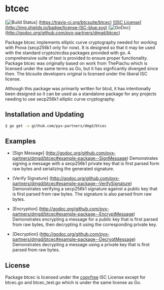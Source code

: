 btcec
=====

[![Build Status](https://travis-ci.org/bitgo/prova.png?branch=master)]
(https://travis-ci.org/btcsuite/btcec) [![ISC License]
(http://img.shields.io/badge/license-ISC-blue.svg)](http://copyfree.org)
[![GoDoc](https://godoc.org/github.com/pyx-partners/dmgd/btcec?status.png)]
(http://godoc.org/github.com/pyx-partners/dmgd/btcec)

Package btcec implements elliptic curve cryptography needed for working with
Prova (secp256k1 only for now). It is designed so that it may be used with the
standard crypto/ecdsa packages provided with go.  A comprehensive suite of test
is provided to ensure proper functionality.  Package btcec was originally based
on work from ThePiachu which is licensed under the same terms as Go, but it has
signficantly diverged since then.  The btcsuite developers original is licensed
under the liberal ISC license.

Although this package was primarily written for btcd, it has intentionally been
designed so it can be used as a standalone package for any projects needing to
use secp256k1 elliptic curve cryptography.

## Installation and Updating

```bash
$ go get -u github.com/pyx-partners/dmgd/btcec
```

## Examples

* [Sign Message]
  (http://godoc.org/github.com/pyx-partners/dmgd/btcec#example-package--SignMessage)
  Demonstrates signing a message with a secp256k1 private key that is first
  parsed form raw bytes and serializing the generated signature.

* [Verify Signature]
  (http://godoc.org/github.com/pyx-partners/dmgd/btcec#example-package--VerifySignature)
  Demonstrates verifying a secp256k1 signature against a public key that is
  first parsed from raw bytes.  The signature is also parsed from raw bytes.

* [Encryption]
  (http://godoc.org/github.com/pyx-partners/dmgd/btcec#example-package--EncryptMessage)
  Demonstrates encrypting a message for a public key that is first parsed from
  raw bytes, then decrypting it using the corresponding private key.

* [Decryption]
  (http://godoc.org/github.com/pyx-partners/dmgd/btcec#example-package--DecryptMessage)
  Demonstrates decrypting a message using a private key that is first parsed
  from raw bytes.

## License

Package btcec is licensed under the [copyfree](http://copyfree.org) ISC License
except for btcec.go and btcec_test.go which is under the same license as Go.

